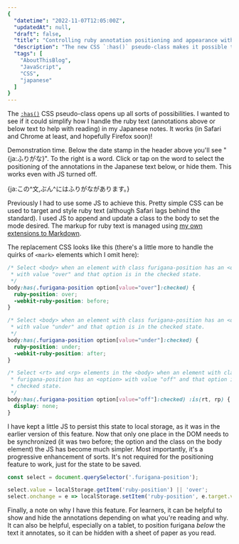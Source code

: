 ```yaml
---
{
  "datetime": "2022-11-07T12:05:00Z",
  "updatedAt": null,
  "draft": false,
  "title": "Controlling ruby annotation positioning and appearance with pure CSS and a select box",
  "description": "The new CSS `:has()` pseudo-class makes it possible to hide, or position furigana (ruby text) above or below with no JS involved. Previously I needed a little JS to add or remove a class to the body element. Some JS is still needed to persist the preference, but it simplifies down to just a few lines.",
  "tags": [
    "AboutThisBlog",
    "JavaScript",
    "CSS",
    "japanese"
  ]
}
---
```

The [`:has()`][has] CSS pseudo-class opens up all sorts of possibilities. I
wanted to see if it could simplify how I handle the ruby text (annotations above
or below text to help with reading) in my Japanese notes. It works (in Safari
and Chrome at least, and hopefully Firefox soon)!

Demonstration time. Below the date stamp in the header above you'll see
"{ja:ふりがな}". To the right is a word. Click or tap on the word to select the
positioning of the annotations in the Japanese text below, or hide them. This
works even with JS turned off.

{ja:この^文,ぶん^にはふりがながあります。}

Previously I had to use some JS to achieve this. Pretty simple CSS can be used
to target and style ruby text (although Safari lags behind the standard). I used
JS to append and update a class to the body to set the mode desired. The markup
for ruby text is managed using [my own extensions to Markdown][marqdown].

The replacement CSS looks like this (there's a little more to handle the quirks
of `<mark>` elements which I omit here):

```css
/* Select <body> when an element with class furigana-position has an <option>
 * with value "over" and that option is in the checked state.
 */
body:has(.furigana-position option[value="over"]:checked) {
  ruby-position: over;
  -webkit-ruby-position: before;
}

/* Select <body> when an element with class furigana-position has an <option>
 * with value "under" and that option is in the checked state.
 */
body:has(.furigana-position option[value="under"]:checked) {
  ruby-position: under;
  -webkit-ruby-position: after;
}

/* Select <rt> and <rp> elements in the <body> when an element with class
 * furigana-position has an <option> with value "off" and that option is in the
 * checked state.
 */
body:has(.furigana-position option[value="off"]:checked) :is(rt, rp) {
  display: none;
}
```

I have kept a little JS to persist this state to local storage, as it was in the
earlier version of this feature. Now that only one place in the DOM needs to be
synchronized (it was two before; the option and the class on the body element)
the JS has become much simpler. Most importantly, it's a progressive enhancement
of sorts. It's not required for the positioning feature to work, just for the
state to be saved.

```javascript
const select = document.querySelector('.furigana-position');

select.value = localStorage.getItem('ruby-position') || 'over';
select.onchange = e => localStorage.setItem('ruby-position', e.target.value);
```

Finally, a note on why I have this feature. For learners, it can be helpful to
show and hide the annotations depending on what you're reading and why. It can
also be helpful, especially on a tablet, to position furigana _below_ the text
it annotates, so it can be hidden with a sheet of paper as you read.

[has]: https://developer.mozilla.org/en-US/docs/Web/CSS/:has
[marqdown]: /blog/marqdown
